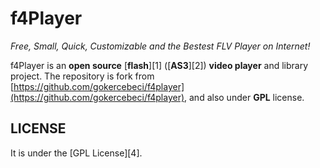 f4Player
=========
_Free, Small, Quick, Customizable and the Bestest FLV Player on Internet!_

f4Player is an **open source** [**flash**][1] ([**AS3**][2]) **video player** and library project. 
The repository is fork from [https://github.com/gokercebeci/f4player](https://github.com/gokercebeci/f4player), and also under **GPL** license.

LICENSE
-------
It is under the [GPL License][4].
